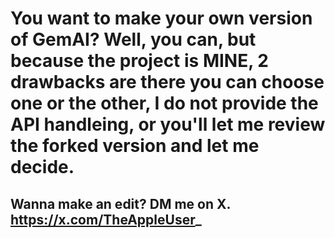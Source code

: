 # You want to make your own version of GemAI? Well, you can, but because the project is MINE, 2 drawbacks are there you can choose one or the other, I do not provide the API handleing, or you'll let me review the forked version and let me decide.
## Wanna make an edit? DM me on X. https://x.com/TheAppleUser_
